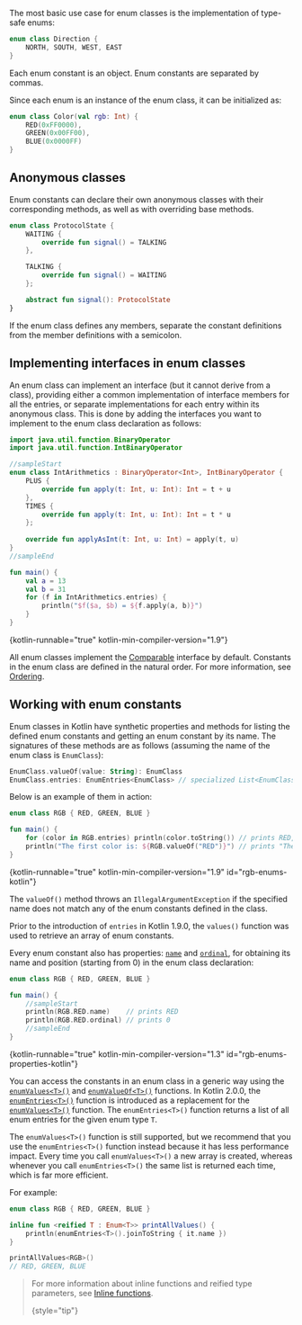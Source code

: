 [//]: # (title: Enum classes)

The most basic use case for enum classes is the implementation of type-safe enums:

```kotlin
enum class Direction {
    NORTH, SOUTH, WEST, EAST
}
```
Each enum constant is an object. Enum constants are separated by commas.

Since each enum is an instance of the enum class, it can be initialized as:

```kotlin
enum class Color(val rgb: Int) {
    RED(0xFF0000),
    GREEN(0x00FF00),
    BLUE(0x0000FF)
}
```

## Anonymous classes

Enum constants can declare their own anonymous classes with their corresponding methods, as well as with overriding base
methods.

```kotlin
enum class ProtocolState {
    WAITING {
        override fun signal() = TALKING
    },

    TALKING {
        override fun signal() = WAITING
    };

    abstract fun signal(): ProtocolState
}
```

If the enum class defines any members, separate the constant definitions from the member definitions with a semicolon.

## Implementing interfaces in enum classes

An enum class can implement an interface (but it cannot derive from a class), providing either a common implementation of
interface members for all the entries, or separate implementations for each entry within its anonymous class.
This is done by adding the interfaces you want to implement to the enum class declaration as follows:

```kotlin
import java.util.function.BinaryOperator
import java.util.function.IntBinaryOperator

//sampleStart
enum class IntArithmetics : BinaryOperator<Int>, IntBinaryOperator {
    PLUS {
        override fun apply(t: Int, u: Int): Int = t + u
    },
    TIMES {
        override fun apply(t: Int, u: Int): Int = t * u
    };
    
    override fun applyAsInt(t: Int, u: Int) = apply(t, u)
}
//sampleEnd

fun main() {
    val a = 13
    val b = 31
    for (f in IntArithmetics.entries) {
        println("$f($a, $b) = ${f.apply(a, b)}")
    }
}
```
{kotlin-runnable="true" kotlin-min-compiler-version="1.9"}

All enum classes implement the [Comparable](https://kotlinlang.org/api/latest/jvm/stdlib/kotlin/-comparable/index.html)
interface by default. Constants in the enum class are defined in the natural order. For more information, see [Ordering](collection-ordering.md).

## Working with enum constants

Enum classes in Kotlin have synthetic properties and methods for listing the defined enum constants and getting an enum constant by 
its name. The signatures of these methods are as follows (assuming the name of the enum class is `EnumClass`):

```kotlin
EnumClass.valueOf(value: String): EnumClass
EnumClass.entries: EnumEntries<EnumClass> // specialized List<EnumClass>
```

Below is an example of them in action:

```kotlin
enum class RGB { RED, GREEN, BLUE }

fun main() {
    for (color in RGB.entries) println(color.toString()) // prints RED, GREEN, BLUE
    println("The first color is: ${RGB.valueOf("RED")}") // prints "The first color is: RED"
}
```
{kotlin-runnable="true" kotlin-min-compiler-version="1.9" id="rgb-enums-kotlin"}

The `valueOf()` method throws an `IllegalArgumentException` if the specified name does
not match any of the enum constants defined in the class.

Prior to the introduction of `entries` in Kotlin 1.9.0, the `values()` function was used to retrieve an array of enum constants.

Every enum constant also has properties: [`name`](https://kotlinlang.org/api/latest/jvm/stdlib/kotlin/-enum/name.html)
and [`ordinal`](https://kotlinlang.org/api/latest/jvm/stdlib/kotlin/-enum/ordinal.html), for obtaining its name and 
position (starting from 0) in the enum class declaration:

```kotlin
enum class RGB { RED, GREEN, BLUE }

fun main() {
    //sampleStart
    println(RGB.RED.name)    // prints RED
    println(RGB.RED.ordinal) // prints 0
    //sampleEnd
}
```
{kotlin-runnable="true" kotlin-min-compiler-version="1.3" id="rgb-enums-properties-kotlin"}

You can access the constants in an enum class in a generic way using
the [`enumValues<T>()`](https://kotlinlang.org/api/latest/jvm/stdlib/kotlin/enum-values.html) and [`enumValueOf<T>()`](https://kotlinlang.org/api/latest/jvm/stdlib/kotlin/enum-value-of.html) functions. 
In Kotlin 2.0.0, the [`enumEntries<T>()`](https://kotlinlang.org/api/latest/jvm/stdlib/kotlin.enums/enum-entries.html) function is introduced as a replacement for the [`enumValues<T>()`](https://kotlinlang.org/api/latest/jvm/stdlib/kotlin/enum-values.html)
function. The `enumEntries<T>()` function returns a list of all enum entries for the given enum type `T`.

The `enumValues<T>()` function is still supported, but we recommend that you use the `enumEntries<T>()` function instead
because it has less performance impact. Every time you call `enumValues<T>()` a new array is created, whereas whenever
you call `enumEntries<T>()` the same list is returned each time, which is far more efficient.

For example:

```kotlin
enum class RGB { RED, GREEN, BLUE }

inline fun <reified T : Enum<T>> printAllValues() {
    println(enumEntries<T>().joinToString { it.name })
}

printAllValues<RGB>() 
// RED, GREEN, BLUE
```
> For more information about inline functions and reified type parameters, see [Inline functions](inline-functions.md).
>
> {style="tip"}